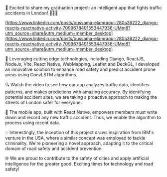 

🚦 Excited to share my graduation project: an intelligent app that fights traffic accidents in London! 🚗🚕🚦

[https://www.linkedin.com/posts/oussama-elamraoui-280a39222_django-reactjs-reactnative-activity-7099678491553447936-UMm8?utm_source=share&utm_medium=member_desktop](https://www.linkedin.com/posts/oussama-elamraoui-280a39222_django-reactjs-reactnative-activity-7099678491553447936-UMm8?utm_source=share&utm_medium=member_desktop)

🌟 Leveraging cutting edge technologies, including Django, ReactJS, NodeJs, Vite, React Native, WebMapping, Leaflet and DeckGL, I developed an innovative solution to enhance road safety and predict accident prone areas using ConvLSTM algorithms.

🔍 Watch the video to see how our app analyzes traffic data, identifies patterns, and makes predictions with amazing accuracy. By identifying potential accident sites, we are taking a proactive approach to making the streets of London safer for everyone.

📱 The mobile app, built with React Native, empowers members must write down and record any new traffic accident. Thus, we enable the algorithm to process using recent data.

💡 Interestingly, the inception of this project draws inspiration from IBM's venture in the USA, where a similar concept was employed to tackle criminality. We're pioneering a novel approach, adapting it to the critical domain of road safety and accident prevention.

🌐 We are proud to contribute to the safety of cities and apply artificial intelligence for the greater good. Exciting times for technology and road safety! 

